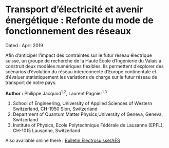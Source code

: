 # Transport d’électricité et avenir énergétique : Refonte du mode de fonctionnement des réseaux
Dated : April 2019


Afin d’anticiper l’impact des contraintes sur le futur réseau électrique suisse, un groupe de recherche
 de la Haute École d’Ingénierie du Valais a construit deux modèles numériques flexibles. Ils permettent
 d’explorer des scénarios d’évolution du réseau interconnecté d’Europe continentale et d’évaluer
 statistiquement les variations de charge sur le futur réseau de transport de notre pays.


**Author :** Philippe Jacquod<sup>1,2</sup>, Laurent Pagnier<sup>1,3</sup> 
1) School of Engineering, University of Applied Sciences of Western Switzerland, CH-1950 Sion, Switzerland
2) Department of Quantum Matter Physics,University of Geneva, Geneva, Switzerland
3) Institute of Physics, Ecole Polytechnique Fédérale de Lausanne (EPFL), CH-1015 Lausanne, Switzerland


Also available online there : [Bulletin Electrosuisse/AES](https://www.bulletin.ch/fr/news-detail/transport-delectricite-et-avenir-energetique.html)

<!-- keywords: Energy Transition, -->
<!-- link: -->